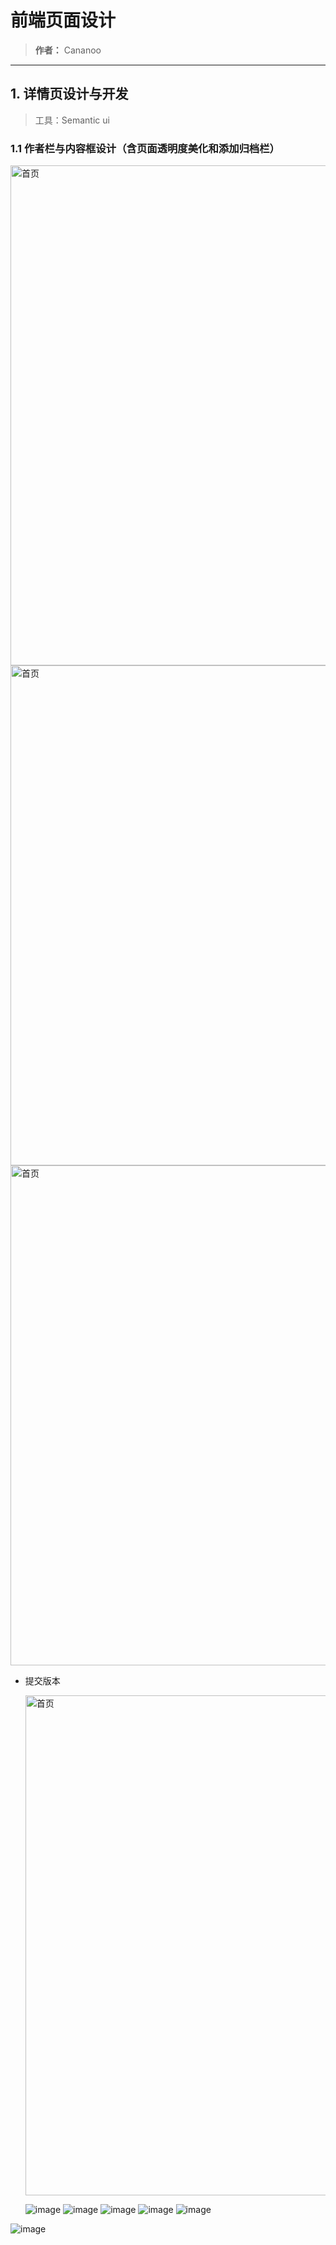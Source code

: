 # 前端页面设计
> **作者：** Cananoo

---

## 1. 详情页设计与开发
> 工具：Semantic ui

### 1.1 作者栏与内容框设计（含页面透明度美化和添加归档栏）

<img src="https://user-images.githubusercontent.com/103165360/258651730-38f4e6f6-203a-47b8-94c8-85020be7a084.png" alt="首页" width="800">  
<img src="https://user-images.githubusercontent.com/103165360/258651744-3c8e55b1-01e0-4431-a99e-676770f3029d.png" alt="首页" width="800">  
<img src="https://user-images.githubusercontent.com/103165360/258651758-f6e2fe16-bee0-40c5-9185-95e17dd3c373.png" alt="首页" width="800">

- 提交版本

  <img src="https://user-images.githubusercontent.com/103165360/258650002-1c81c6fe-79d0-42d3-8cc8-ee5caab8cb7f.png" alt="首页" width="800">

   ![image](https://github.com/cananoo/myblog/assets/103165360/e5b451bd-24c8-488e-be7b-c9d7419cb53f)
  ![image](https://github.com/cananoo/myblog/assets/103165360/2286a735-49db-40a0-b9d9-be00d2c09cb1)
  ![image](https://github.com/cananoo/myblog/assets/103165360/8da68e7e-8260-466d-b5a1-c7d039ac0cae)
  ![image](https://github.com/cananoo/myblog/assets/103165360/1fb650a7-ea6c-4ac0-850c-d201b4c611b4)
  ![image](https://github.com/cananoo/myblog/assets/103165360/2cd6c14b-6b09-49e2-a3ed-00084cca70ad)








![image](https://github.com/cananoo/myblog/assets/103165360/5843de64-570a-4597-b23b-86fc89ab6761)
